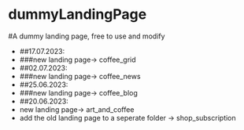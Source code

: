 # dummyLandingPage
#A dummy landing page, free to use and modify
- ##17.07.2023:
- ###new landing page-> coffee_grid
- ##02.07.2023:
- ###new landing page-> coffee_news 
- ##25.06.2023:
- ###new landing page-> coffee_blog
- ##20.06.2023:
- new landing page-> art_and_coffee
- add the old landing page to a seperate folder -> shop_subscription

